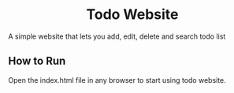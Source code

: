 <h1 align="center">Todo Website</h1>
A simple website that lets you add, edit, delete and search todo list

## How to Run
Open the index.html file in any browser to start using todo website.
